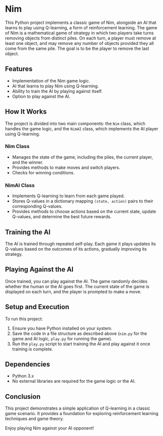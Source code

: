 # Nim

This Python project implements a classic game of Nim, alongside an AI that learns to play using Q-learning, a form of reinforcement learning. The game of Nim is a mathematical game of strategy in which two players take turns removing objects from distinct piles. On each turn, a player must remove at least one object, and may remove any number of objects provided they all come from the same pile. The goal is to be the player to remove the last object.

## Features

- Implementation of the Nim game logic.
- AI that learns to play Nim using Q-learning.
- Ability to train the AI by playing against itself.
- Option to play against the AI.

## How It Works

The project is divided into two main components: the `Nim` class, which handles the game logic, and the `NimAI` class, which implements the AI player using Q-learning.

### Nim Class

- Manages the state of the game, including the piles, the current player, and the winner.
- Provides methods to make moves and switch players.
- Checks for winning conditions.

### NimAI Class

- Implements Q-learning to learn from each game played.
- Stores Q-values in a dictionary mapping `(state, action)` pairs to their corresponding Q-values.
- Provides methods to choose actions based on the current state, update Q-values, and determine the best future rewards.

## Training the AI

The AI is trained through repeated self-play. Each game it plays updates its Q-values based on the outcomes of its actions, gradually improving its strategy.

## Playing Against the AI

Once trained, you can play against the AI. The game randomly decides whether the human or the AI goes first. The current state of the game is displayed on each turn, and the player is prompted to make a move.

## Setup and Execution

To run this project:

1. Ensure you have Python installed on your system.
2. Save the code in a file structure as described above (`nim.py` for the game and AI logic, `play.py` for running the game).
3. Run the `play.py` script to start training the AI and play against it once training is complete.

## Dependencies

- Python 3.x
- No external libraries are required for the game logic or the AI.

## Conclusion

This project demonstrates a simple application of Q-learning in a classic game scenario. It provides a foundation for exploring reinforcement learning techniques and game theory.

Enjoy playing Nim against your AI opponent!
